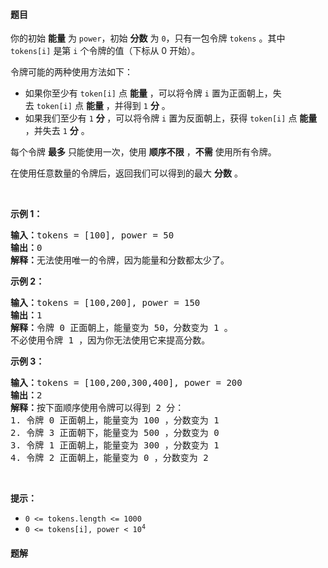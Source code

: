 #### 题目
<p>你的初始 <strong>能量</strong> 为 <code>power</code>，初始 <strong>分数</strong> 为&nbsp;<code>0</code>，只有一包令牌 <code>tokens</code> 。其中 <code>tokens[i]</code> 是第 <code>i</code> 个令牌的值（下标从 0 开始）。</p>

<p>令牌可能的两种使用方法如下：</p>

<ul>
	<li>如果你至少有&nbsp;<code>token[i]</code>&nbsp;点 <strong>能量</strong> ，可以将令牌 <code>i</code> 置为正面朝上，失去&nbsp;<code>token[i]</code>&nbsp;点 <strong>能量</strong> ，并得到&nbsp;<code>1</code>&nbsp;<strong>分</strong> 。</li>
	<li>如果我们至少有&nbsp;<code>1</code>&nbsp;<strong>分 </strong>，可以将令牌 <code>i</code> 置为反面朝上，获得&nbsp;<code>token[i]</code> 点 <strong>能量</strong> ，并失去&nbsp;<code>1</code>&nbsp;<strong>分</strong> 。</li>
</ul>

<p>每个令牌 <strong>最多</strong> 只能使用一次，使用 <strong>顺序不限</strong> ，<strong>不需</strong> 使用所有令牌。</p>

<p>在使用任意数量的令牌后，返回我们可以得到的最大 <strong>分数</strong> 。</p>

<p>&nbsp;</p>

<ol>
</ol>

<p><strong>示例 1：</strong></p>

<pre>
<strong>输入：</strong>tokens = [100], power = 50
<strong>输出：</strong>0
<strong>解释：</strong>无法使用唯一的令牌，因为能量和分数都太少了。</pre>

<p><strong>示例 2：</strong></p>

<pre>
<strong>输入：</strong>tokens = [100,200], power = 150
<strong>输出：</strong>1
<strong>解释：</strong>令牌 0 正面朝上，能量变为 50，分数变为 1 。
不必使用令牌 1 ，因为你无法使用它来提高分数。</pre>

<p><strong>示例 3：</strong></p>

<pre>
<strong>输入：</strong>tokens = [100,200,300,400], power = 200
<strong>输出：</strong>2
<strong>解释：</strong>按下面顺序使用令牌可以得到 2 分：
1. 令牌 0 正面朝上，能量变为 100 ，分数变为 1
2. 令牌 3 正面朝下，能量变为 500 ，分数变为 0
3. 令牌 1 正面朝上，能量变为 300 ，分数变为 1
4. 令牌 2 正面朝上，能量变为 0 ，分数变为 2</pre>

<p>&nbsp;</p>

<p><strong>提示：</strong></p>

<ul>
	<li><code>0 &lt;= tokens.length &lt;= 1000</code></li>
	<li><code>0 &lt;= tokens[i],&nbsp;power &lt; 10<sup>4</sup></code></li>
</ul>


 #### 题解